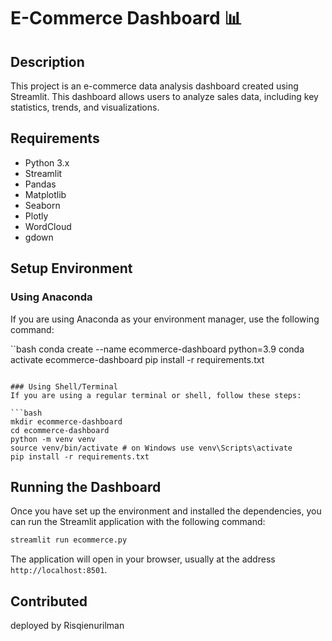 # E-Commerce Dashboard 📊

## Description
This project is an e-commerce data analysis dashboard created using Streamlit. This dashboard allows users to analyze sales data, including key statistics, trends, and visualizations.

## Requirements
- Python 3.x
- Streamlit
- Pandas
- Matplotlib
- Seaborn
- Plotly
- WordCloud
- gdown

## Setup Environment

### Using Anaconda
If you are using Anaconda as your environment manager, use the following command:

``bash
conda create --name ecommerce-dashboard python=3.9
conda activate ecommerce-dashboard
pip install -r requirements.txt
```

### Using Shell/Terminal
If you are using a regular terminal or shell, follow these steps:

```bash
mkdir ecommerce-dashboard
cd ecommerce-dashboard
python -m venv venv
source venv/bin/activate # on Windows use venv\Scripts\activate
pip install -r requirements.txt
```

## Running the Dashboard

Once you have set up the environment and installed the dependencies, you can run the Streamlit application with the following command:

```bash
streamlit run ecommerce.py
```

The application will open in your browser, usually at the address `http://localhost:8501`.

## Contributed
deployed by Risqienurilman
